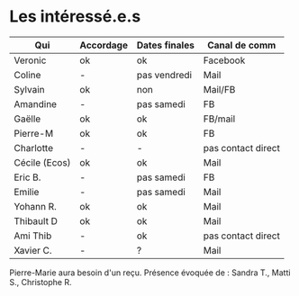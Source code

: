 # Les intéressé.e.s

| Qui       | Accordage | Dates finales | Canal de comm |
|-----------|-----------|---------------|---------------|
| Veronic   | ok | ok | Facebook |
| Coline    | - | pas vendredi | Mail |
| Sylvain   | ok | non | Mail/FB |
| Amandine  | - | pas samedi | FB |
| Gaëlle    | ok | ok | FB/mail |
| Pierre-M  | ok | ok | FB |
| Charlotte | - | - | pas contact direct |
| Cécile (Ecos)    | ok | ok | Mail |
| Eric B.   | - | pas samedi | FB |
| Emilie    | - | pas samedi | Mail |
| Yohann R. | ok | ok | Mail |
| Thibault D| ok | ok | Mail |
| Ami Thib  |- | ok | pas contact direct |
| Xavier C. | - | ? | Mail |

Pierre-Marie aura besoin d'un reçu.
Présence évoquée de : Sandra T., Matti S., Christophe R.
